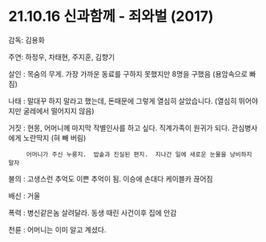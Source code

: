 # 21.10.16 신과함께 - 죄와벌 (2017)

감독: 김용화

주연: 하정우, 차태현, 주지훈, 김향기

 

살인 : 목숨의 무게. 가장 가까운 동료를 구하지 못했지만 8명을 구했음   (용암속으로 빠짐)

나태 : 말대꾸 하지 말라고 했는데,  돈때문에 그렇게 열심히 살았습니다.   (열심히 뛰어야지만 굴레에서 떨어지지 않음)

거짓 : 현몽, 어머니께 마지막 작별인사를 하고 싶다.   직계가족이 원귀가 되다.  관심병사에게 노란딱지  (혀 빼 버림)

         어머니가 주신 누룽지.  밥솥과 진실된 편지.  지나간 일에 새로운 눈물을 낭비하지 말자

불의 : 고생스런 추억도 이쁜 추억이 됨.  이승에 손대다 케이블카 끊어짐

배신 : 거울

폭력 : 병신같은놈 살려달라.  동생 때린 사건이후 집에 안감

천륜 : 어머니는 이미 알고 계셨다.